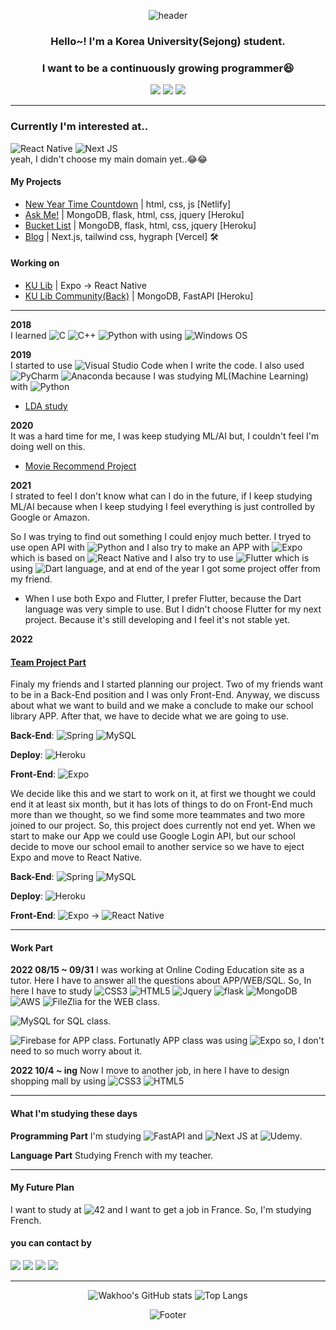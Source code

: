 <div align="center">

![header](https://capsule-render.vercel.app/api?type=waving&color=9fe3aa&height=200&section=header&text=Bonjour!%20&fontSize=40&desc=Bienvenue%20au%20Github%20de%20CHAEWON&descAlignY=70)

 


### Hello~! I'm a Korea University(Sejong) student.

### I want to be a continuously growing programmer😆



<img src="https://img.shields.io/github/followers/wakhoo?style=social"/>
<img src="https://img.shields.io/twitter/follow/chaewon_dev?style=social"/>
<img src="https://img.shields.io/freecodecamp/points/wakhoo?style=social"/>

</div>

---
### Currently I'm interested at..
![React Native](https://img.shields.io/badge/react_native-%2320232a.svg?style=for-the-badge&logo=react&logoColor=%2361DAFB) ![Next JS](https://img.shields.io/badge/Next-black?style=for-the-badge&logo=next.js&logoColor=white)
<br>
yeah, I didn't choose my main domain yet..😂😂


#### My Projects
- <a href="https://happy-new-year-chaewon.netlify.app"><text>New Year Time Countdown</text></a> | html, css, js [Netlify] 
- <a href="https://blooming-falls-63075.herokuapp.com/comments/"><text>Ask Me!</text></a>  | MongoDB, flask, html, css, jquery [Heroku]
- <a href="https://blooming-falls-63075.herokuapp.com/bucket/"><text>Bucket List</text></a>  | MongoDB, flask, html, css, jquery [Heroku]
- <a href="https://chaewon-dev.com"><text>Blog</text></a> | Next.js, tailwind css, hygraph [Vercel] 🛠

#### Working on
- <a href="https://github.com/KULib-Project"><text>KU Lib</text></a> | Expo -> React Native
- <a href="https://libforcommunity.herokuapp.com/"><text>KU Lib Community(Back)</text></a> | MongoDB, FastAPI [Heroku]

---
    
**2018**
<br>
I learned ![C](https://img.shields.io/badge/c-%2300599C.svg?style=for-the-badge&logo=c&logoColor=white) ![C++](https://img.shields.io/badge/c++-%2300599C.svg?style=for-the-badge&logo=c%2B%2B&logoColor=white) ![Python](https://img.shields.io/badge/python-3670A0?style=for-the-badge&logo=python&logoColor=ffdd54) with using ![Windows](https://img.shields.io/badge/Windows-0078D6?style=for-the-badge&logo=windows&logoColor=white) OS

**2019**
<br>
I started to use ![Visual Studio Code](https://img.shields.io/badge/Visual%20Studio%20Code-0078d7.svg?style=for-the-badge&logo=visual-studio-code&logoColor=white) when I write the code. I also used ![PyCharm](https://img.shields.io/badge/pycharm-143?style=for-the-badge&logo=pycharm&logoColor=black&color=black&labelColor=green) ![Anaconda](https://img.shields.io/badge/Anaconda-%2344A833.svg?style=for-the-badge&logo=anaconda&logoColor=white) because I was studying ML(Machine Learning) with ![Python](https://img.shields.io/badge/python-3670A0?style=for-the-badge&logo=python&logoColor=ffdd54)

- <a href="https://github.com/wakhoo/HaniumProject-NLP-"><text>LDA study</text></a>
    
    
**2020**
<br>
It was a hard time for me, I was keep studying ML/AI but, I couldn't feel I'm doing well on this.
- <a href="https://github.com/wakhoo/wakhoo/blob/main/movie_recommand_project/movie_recommend.ipynb"><text>Movie Recommend Project</text></a>
    

**2021**
<br>
I strated to feel I don't know what can I do in the future, if I keep studying ML/AI because when I keep studying I feel everything is just controlled by Google or Amazon. 

So I was trying to find out something I could enjoy much better. I tryed to use open API with ![Python](https://img.shields.io/badge/python-3670A0?style=for-the-badge&logo=python&logoColor=ffdd54) and I also try to make an APP with ![Expo](https://img.shields.io/badge/expo-1C1E24?style=for-the-badge&logo=expo&logoColor=#D04A37) which is based on ![React Native](https://img.shields.io/badge/react_native-%2320232a.svg?style=for-the-badge&logo=react&logoColor=%2361DAFB) and I also try to use ![Flutter](https://img.shields.io/badge/flutter-02569B?style=for-the-badge&logo=flutter&logoColor=%2361DAFB) which is using ![Dart](https://img.shields.io/badge/dart-%230175C2.svg?style=for-the-badge&logo=dart&logoColor=white) language, and at end of the year I got some project offer from my friend.

- When I use both Expo and Flutter, I prefer Flutter, because the Dart language was very simple to use. But I didn't choose Flutter for my next project. Because it's still developing and I feel it's not stable yet.
    
    
**2022**

#### <a href="https://github.com/KULib-Project"><text>Team Project Part</text></a>
Finaly my friends and I started planning our project. Two of my friends want to be in a Back-End position and I was only Front-End. Anyway, we discuss about what we want to build and we make a conclude to make our school library APP. After that, we have to decide what we are going to use.

**Back-End**: ![Spring](https://img.shields.io/badge/spring-%236DB33F.svg?style=for-the-badge&logo=spring&logoColor=white) ![MySQL](https://img.shields.io/badge/mysql-4479A1?style=for-the-badge&logo=mysql&logoColor=white)

**Deploy**: ![Heroku](https://img.shields.io/badge/heroku-430098?style=for-the-badge&logo=heroku&logoColor=white)

**Front-End**: ![Expo](https://img.shields.io/badge/expo-1C1E24?style=for-the-badge&logo=expo&logoColor=#D04A37)
    
We decide like this and we start to work on it, at first we thought we could end it at least six month, but it has lots of things to do on Front-End much more than we thought, so we find some more teammates and two more joined to our project. So, this project does currently not end yet.
When we start to make our App we could use Google Login API, but our school decide to move our school email to another service so we have to eject Expo and move to React Native.
    
**Back-End**: ![Spring](https://img.shields.io/badge/spring-%236DB33F.svg?style=for-the-badge&logo=spring&logoColor=white) ![MySQL](https://img.shields.io/badge/mysql-4479A1?style=for-the-badge&logo=mysql&logoColor=white)

**Deploy**: ![Heroku](https://img.shields.io/badge/heroku-430098?style=for-the-badge&logo=heroku&logoColor=white)

**Front-End**: ![Expo](https://img.shields.io/badge/expo-1C1E24?style=for-the-badge&logo=expo&logoColor=#D04A37) -> ![React Native](https://img.shields.io/badge/react_native-%2320232a.svg?style=for-the-badge&logo=react&logoColor=%2361DAFB)
    
---
#### Work Part

**2022 08/15 ~ 09/31**
    I was working at Online Coding Education site as a tutor. Here I have to answer all the questions about APP/WEB/SQL.
    So, In here I have to study ![CSS3](https://img.shields.io/badge/css3-%231572B6.svg?style=for-the-badge&logo=css3&logoColor=white) ![HTML5](https://img.shields.io/badge/html5-%23E34F26.svg?style=for-the-badge&logo=html5&logoColor=white) ![Jquery](https://img.shields.io/badge/jquery-0769AD?style=for-the-badge&logo=jquery&logoColor=white) ![flask](https://img.shields.io/badge/flask-000000?style=for-the-badge&logo=flask&logoColor=white) ![MongoDB](https://img.shields.io/badge/MongoDB-%234ea94b.svg?style=for-the-badge&logo=mongodb&logoColor=white) ![AWS](https://img.shields.io/badge/AWS-%23FF9900.svg?style=for-the-badge&logo=amazon-aws&logoColor=white) ![FileZlia](https://img.shields.io/badge/FileZilla-BF0000?style=for-the-badge&logo=FileZilla&logoColor=white) for the WEB class.
    
![MySQL](https://img.shields.io/badge/mysql-4479A1?style=for-the-badge&logo=mysql&logoColor=white) for SQL class.

![Firebase](https://img.shields.io/badge/firebase-%23039BE5.svg?style=for-the-badge&logo=firebase) for APP class. Fortunatly APP class was using ![Expo](https://img.shields.io/badge/expo-1C1E24?style=for-the-badge&logo=expo&logoColor=#D04A37) so, I don't need to so much worry about it.

    
**2022 10/4 ~ ing**
    Now I move to another job, in here I have to design shopping mall by using ![CSS3](https://img.shields.io/badge/css3-%231572B6.svg?style=for-the-badge&logo=css3&logoColor=white) ![HTML5](https://img.shields.io/badge/html5-%23E34F26.svg?style=for-the-badge&logo=html5&logoColor=white)
    
    
---

#### What I'm studying these days
**Programming Part**
I'm studying ![FastAPI](https://img.shields.io/badge/fastapi-000000?style=for-the-badge&logo=fastapi&logoColor=#D04A37) and ![Next JS](https://img.shields.io/badge/Next-black?style=for-the-badge&logo=next.js&logoColor=white) at ![Udemy](https://img.shields.io/badge/Udemy-A435F0?style=for-the-badge&logo=Udemy&logoColor=white).
    
**Language Part**
Studying French with my teacher.
    
---
#### My Future Plan
I want to study at ![42](https://img.shields.io/badge/Paris-000000?style=for-the-badge&logo=42&logoColor=white&size=40) and I want to get a job in France. So, I'm studying French.

    
    
    
    
    
  
#### you can contact by

<a href="mailto:hello@chaewon.dev"><img src= "https://img.shields.io/badge/Gmail-D14836?style=for-the-badge&logo=gmail&logoColor=white"/></a> <a href = "https://www.linkedin.com/in/chaewon-jeon-dev/"><img src="https://img.shields.io/badge/linkedin-%230077B5.svg?style=for-the-badge&logo=linkedin&logoColor=white"></a> <a href="https://twitter.com/chaewon_dev"><img src="https://img.shields.io/badge/Twitter(KO)-%231DA1F2.svg?style=for-the-badge&logo=Twitter&logoColor=white"></a> <a href="https://twitter.com/chaewon__jeon"><img src="https://img.shields.io/badge/Twitter(EN)-%231DA1F2.svg?style=for-the-badge&logo=Twitter&logoColor=white"></a>


---


<div align="center">
    
![Wakhoo's GitHub stats](https://github-readme-stats.vercel.app/api?username=wakhoo&show_icons=true&theme=onedark) ![Top Langs](https://github-readme-stats.vercel.app/api/top-langs/?username=wakhoo&layout=compact&show_icons=true&theme=onedark)





![Footer](https://capsule-render.vercel.app/api?type=waving&color=9fe3aa&height=200&section=footer)
    
</div>




